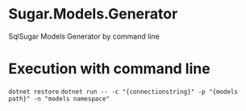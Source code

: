 # Sugar.Models.Generator
SqlSugar Models Generator by command line

# Execution with command line
`dotnet restore`
`dotnet run -- -c "{connectionstring}" -p "{models path}" -n "models namespace"`

